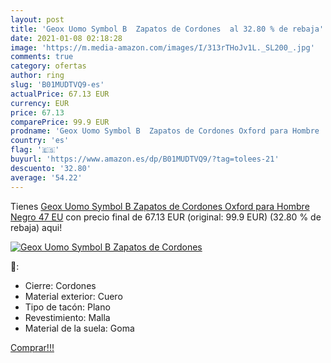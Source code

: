 ```yaml
---
layout: post
title: 'Geox Uomo Symbol B  Zapatos de Cordones  al 32.80 % de rebaja'
date: 2021-01-08 02:18:28
image: 'https://m.media-amazon.com/images/I/313rTHoJv1L._SL200_.jpg'
comments: true
category: ofertas
author: ring
slug: 'B01MUDTVQ9-es'
actualPrice: 67.13 EUR
currency: EUR
price: 67.13
comparePrice: 99.9 EUR
prodname: 'Geox Uomo Symbol B  Zapatos de Cordones Oxford para Hombre  Negro  47 EU'
country: 'es'
flag: '🇪🇸'
buyurl: 'https://www.amazon.es/dp/B01MUDTVQ9/?tag=tolees-21'
descuento: '32.80'
average: '54.22'
---
```


Tienes [Geox Uomo Symbol B  Zapatos de Cordones Oxford para Hombre  Negro  47 EU](https://www.amazon.es/dp/B01MUDTVQ9/?tag=tolees-21) con precio final de  67.13 EUR (original: 99.9 EUR) (32.80 %  de rebaja) aqui!

[![Geox Uomo Symbol B  Zapatos de Cordones ](https://m.media-amazon.com/images/I/313rTHoJv1L._SL200_.jpg)](https://www.amazon.es/dp/B01MUDTVQ9/?tag=tolees-21)

🔎:

- Cierre: Cordones
- Material exterior: Cuero
- Tipo de tacón: Plano
- Revestimiento: Malla
- Material de la suela: Goma

[Comprar!!!](https://www.amazon.es/dp/B01MUDTVQ9/?tag=tolees-21)
